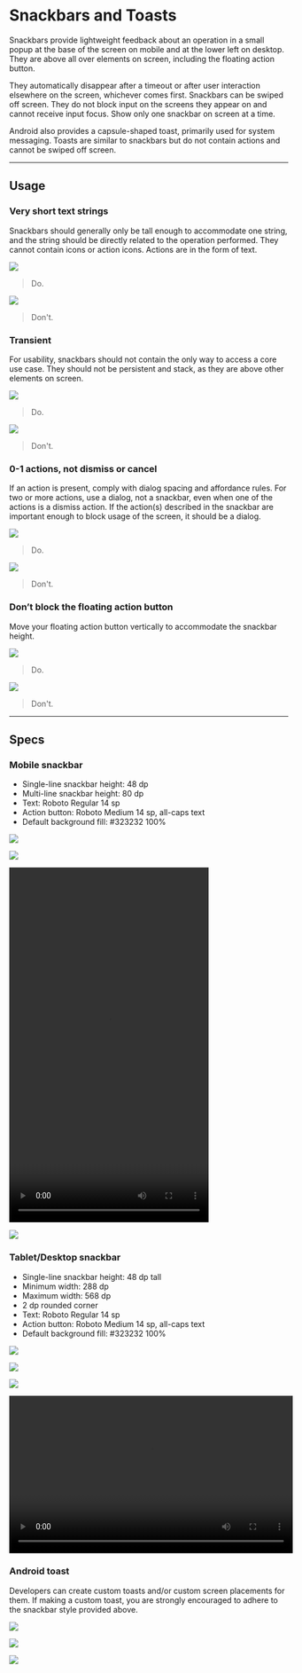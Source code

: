 # Snackbars and Toasts

Snackbars provide lightweight feedback about an operation in a small popup at the base of the screen on mobile and at the lower left on desktop. They are above all over elements on screen, including the floating action button.

They automatically disappear after a timeout or after user interaction elsewhere on the screen, whichever comes first. Snackbars can be swiped off screen. They do not block input on the screens they appear on and cannot receive input focus. Show only one snackbar on screen at a time.

Android also provides a capsule-shaped toast, primarily used for system messaging. Toasts are similar to snackbars but do not contain actions and cannot be swiped off screen.

---

## Usage

### Very short text strings

Snackbars should generally only be tall enough to accommodate one string, and the string should be directly related to the operation performed. They cannot contain icons or action icons. Actions are in the form of text.

![](images/components/components-toasts-usage-spec_toast_do_20_large_mdpi.png) 

> Do.

![](images/components/components-toasts-usage-spec_toast_dont_20_large_mdpi.png)
 
> Don't.

### Transient

For usability, snackbars should not contain the only way to access a core use case. They should not be persistent and stack, as they are above other elements on screen.
 
![](images/components/components-toasts-usage-spec_toast_do_22_large_mdpi.png)
 
> Do.

![](images/components/components-toasts-usage-spec_toast_dont_22_large_mdpi.png) 

> Don't.

### 0-1 actions, not dismiss or cancel

If an action is present, comply with dialog spacing and affordance rules. For two or more actions, use a dialog, not a snackbar, even when one of the actions is a dismiss action. If the action(s) described in the snackbar are important enough to block usage of the screen, it should be a dialog.

![](images/components/components-toasts-usage-spec_toast_do_24_large_mdpi.png) 

> Do.
 
![](images/components/components-toasts-usage-spec_toast_dont_24_large_mdpi.png)

> Don't.

### Don’t block the floating action button

Move your floating action button vertically to accommodate the snackbar height.

![](images/components/components-toasts-usage-spec_toast_do_26_large_mdpi.png) 

> Do.

![](images/components/components-toasts-usage-spec_toast_dont_26_large_mdpi.png)

> Don't.

---

## Specs

### Mobile snackbar

- Single-line snackbar height: 48 dp
- Multi-line snackbar height: 80 dp
- Text: Roboto Regular 14 sp
- Action button: Roboto Medium 14 sp, all-caps text
- Default background fill: #323232 100%
 
![](images/components/components-toasts-specs-spec_toast_03_1_large_mdpi.png)

![](images/components/components-toasts-specs-spec_toast_03_2_large_mdpi.png)
 
<video width="360" height="640" src="http://material-design.storage.googleapis.com/videos/components-snackbars-and-toasts-specs-snackbar.single.line-dismissal_large_xhdpi.webm" controls=""></video>

![](images/components/components-toasts-3-spec_toast_06_large_mdpi.png)
 
### Tablet/Desktop snackbar

- Single-line snackbar height: 48 dp tall
- Minimum width: 288 dp
- Maximum width: 568 dp
- 2 dp rounded corner
- Text: Roboto Regular 14 sp
- Action button: Roboto Medium 14 sp, all-caps text
- Default background fill: #323232 100%
 
![](images/components/components-toasts-specs-snackbar_toast_08_large_mdpi.png)

![](images/components/components-toasts-specs-snackbar_toast_10_large_mdpi.png)

![](images/components/components-toasts-specs-spec_toast_12_large_mdpi.png)

<video width="512" height="284" src="http://material-design.storage.googleapis.com/videos/components-snackbars-and-toasts-specs-snackbar.tablet-time.out_large_xhdpi.webm" controls=""></video>
 
### Android toast

Developers can create custom toasts and/or custom screen placements for them. If making a custom toast, you are strongly encouraged to adhere to the snackbar style provided above.
 
![](images/components/components-toasts--specs-snackbar_toast_14_large_mdpi.png)

![](images/components/components-toasts-specs-snackbar_toast_16_large_mdpi.png)

![](images/components/components-toasts-specs-spec_toast_18_large_mdpi.png)
 
 
